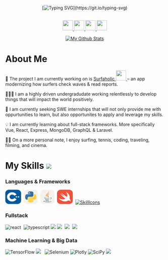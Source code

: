 <div id="header" align="center">
  
[![Typing SVG](https://readme-typing-svg.herokuapp.com?font=comfortaa&color=FFFFF&size=24&width=500&lines=Hi!+I'm+Dylan..;A+computer+science+undergraduate..;A+full-stack+developer..;A+cybersecurity+intern..;An+open+source+contributor..;)](https://git.io/typing-svg)
  
<div id="header" align="center">
   <img src="https://komarev.com/ghpvc/?username=thedigitalchief&style=flat-square&color=blue" alt=""/>
  <br>
  <a href="https://www.dylanhnguyen.com" title="Portfolio Website">
  <img height="32" width="32" src="https://cdn-icons-png.flaticon.com/512/1006/1006771.png" />
</a>
   <a href="https://www.linkedin.com/in/dylanhnguyen" title="LinkedIn">
  <img height="32" width="32" src="https://cdn-icons-png.flaticon.com/512/145/145807.png" />
</a>
<a href="https://github.com/thedigitalchief" title="GitHub">
  <img height="32" width="32" src="https://cdn-icons-png.flaticon.com/512/1051/1051275.png" />
   </a>
<a href="mailto:me@dylanhnguyen.com" title="Email"> 
  <img height="32" width="32" src="https://cdn-icons-png.flaticon.com/512/888/888853.png" />
  </a> 

   [![My Github Stats](https://github-stats-alpha.vercel.app/api?username=thedigitalchief&cc=000&tc=fff&ic=fff&bc=000 "My Stats")](https://github-stats-alpha.vercel.app/api?username=thedigitalchief&cc=000&tc=fff&ic=fff&bc=000 "My Github Stats")
 
<div align = "left">
  

  
#  About Me
  🔭  The project I am currently working on is <a href="https://surfaholic.app" title="Surfaholic"> Surfaholic
  <img height="32" width="32" src="https://www.surfaholic.app/inverted-logo.png" /> </a> – an app modernizing how surfers check waves & read reports.<br>
  
  👨🏻‍💻 I am a highly driven undergradudate working relentlessly to develop things that will impact the world positively.<br>
  
   🤝 I am currently seeking SWE internships that will not only provide me with oppurtunities to learn, but also opportunites to apply and leverage my skills. <br>
  
  💡 I am currently learning about full-stack frameworks. More specifically Vue, React, Express, MongoDB, GraphQL & Laravel. <br>
  
  🏄‍♂️ On a more personal note, I enjoy surfing, tennis, coding, traveling, filming, and cinema. <br>

#  My Skills <img src = "https://media2.giphy.com/media/QssGEmpkyEOhBCb7e1/giphy.gif?cid=ecf05e47a0n3gi1bfqntqmob8g9aid1oyj2wr3ds3mg700bl&rid=giphy.gif" width = 3%> 

### Languages & Frameworks
  <img src="https://github.com/tandpfun/skill-icons/blob/main/icons/CPP.svg" title="C++" alt="C++" width="50px" height="45px"/>&nbsp;
  <img src="https://github.com/tandpfun/skill-icons/blob/main/icons/Python-Light.svg" title="Python" alt="Python" width="45px" height="45px"/>&nbsp;
  <img src="https://github.com/tandpfun/skill-icons/blob/main/icons/Java-Light.svg" title="Java" alt="Python" width="45px" height="45px"/>&nbsp;
  <img src = "https://github.com/tandpfun/skill-icons/blob/main/icons/Swift.svg" title="Swift/SwiftUI" alt="Swift" width="50px" height="45px"/>&nbsp; 
[![SkillIcons](https://skillicons.dev/icons?i=ts,vue,nuxt,nodejs,tailwind)](https://skillicons.dev)<br/>
  
### Fullstack
<img alt="react" src="https://img.shields.io/badge/React-20232A?style=for-the-badge&logo=react&logoColor=61DAFB"/>&nbsp;
<img alt="typescript" src="https://img.shields.io/badge/typescript-007ACC.svg?&style=for-the-badge&logo=typescript&logoColor=fff" />
<img src="https://img.shields.io/badge/Django-092E20?style=for-the-badge&logo=django&logoColor=green" />
 <img src="https://img.shields.io/badge/node.js-90C53F.svg?&style=for-the-badge&logo=node.js&logoColor=fff" />&nbsp;
 <img src="https://img.shields.io/badge/Express.js-000000?style=for-the-badge&logo=express&logoColor=white" />&nbsp;
 <img src="https://img.shields.io/badge/MySQL-005C84?style=for-the-badge&logo=mysql&logoColor=white" />&nbsp;

### Machine Learning & Big Data
![TensorFlow](https://img.shields.io/badge/TensorFlow-%23FF6F00.svg?style=for-the-badge&logo=TensorFlow&logoColor=white)
 <img src = "https://img.shields.io/badge/Puppeteer-40B5A4?style=for-the-badge&logo=Puppeteer&logoColor=white" /> &nbsp;
![Selenium](https://img.shields.io/badge/-selenium-%43B02A?style=for-the-badge&logo=selenium&logoColor=white)
![Plotly](https://img.shields.io/badge/Plotly-%233F4F75.svg?style=for-the-badge&logo=plotly&logoColor=white)
![SciPy](https://img.shields.io/badge/SciPy-%230C55A5.svg?style=for-the-badge&logo=scipy&logoColor=%white)
<img src = "https://img.shields.io/badge/scikit_learn-F7931E?style=for-the-badge&logo=scikit-learn&logoColor=white" />

  </div>


